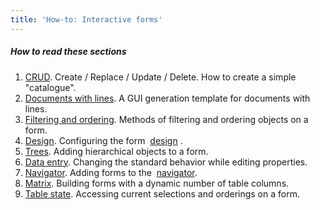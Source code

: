 ```yaml
---
title: 'How-to: Interactive forms'
---
```


##### How to read these sections

1.  [CRUD](How-to_CRUD.md). Create / Replace / Update / Delete. How to create a simple "catalogue".
2.  [Documents with lines](How-to_Documents_with_lines.md). A GUI generation template for documents with lines.
3.  [Filtering and ordering](How-to_Filtering_and_ordering.md). Methods of filtering and ordering objects on a form.
4.  [Design](How-to_Design.md). Configuring the form  [design](Form_design.md) .
5.  [Trees](How-to_Trees.md). Adding hierarchical objects to a form.
6.  [Data entry](How-to_Data_entry.md). Changing the standard behavior while editing properties.
7.  [Navigator](How-to_Navigator.md). Adding forms to the  [navigator](Navigator.md).
8.  [Matrix](How-to_Matrix.md). Building forms with a dynamic number of table columns.
9.  [Table state](How-to_Table_status.md). Accessing current selections and orderings on a form.  
      
